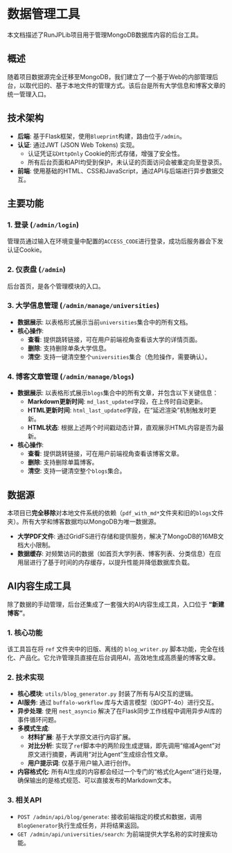 # 数据管理工具

本文档描述了RunJPLib项目用于管理MongoDB数据库内容的后台工具。

## 概述

随着项目数据源完全迁移至MongoDB，我们建立了一个基于Web的内部管理后台，以取代旧的、基于本地文件的管理方式。该后台是所有大学信息和博客文章的统一管理入口。

## 技术架构

- **后端**: 基于Flask框架，使用`Blueprint`构建，路由位于`/admin`。
- **认证**: 通过JWT (JSON Web Tokens) 实现。
    - 认证凭证以`HttpOnly` Cookie的形式存储，增强了安全性。
    - 所有后台页面和API均受到保护，未认证的页面访问会被重定向至登录页。
- **前端**: 使用基础的HTML、CSS和JavaScript，通过API与后端进行异步数据交互。

## 主要功能

### 1. 登录 (`/admin/login`)
管理员通过输入在环境变量中配置的`ACCESS_CODE`进行登录，成功后服务器会下发认证Cookie。

### 2. 仪表盘 (`/admin`)
后台首页，是各个管理模块的入口。

### 3. 大学信息管理 (`/admin/manage/universities`)
- **数据展示**: 以表格形式展示当前`universities`集合中的所有文档。
- **核心操作**:
    - **查看**: 提供跳转链接，可在用户前端视角查看该大学的详情页面。
    - **删除**: 支持删除单条大学信息。
    - **清空**: 支持一键清空整个`universities`集合（危险操作，需要确认）。

### 4. 博客文章管理 (`/admin/manage/blogs`)
- **数据展示**: 以表格形式展示`blogs`集合中的所有文章，并包含以下关键信息：
    - **Markdown更新时间**: `md_last_updated`字段，在上传时自动更新。
    - **HTML更新时间**: `html_last_updated`字段，在“延迟渲染”机制触发时更新。
    - **HTML状态**: 根据上述两个时间戳动态计算，直观展示HTML内容是否为最新。
- **核心操作**:
    - **查看**: 提供跳转链接，可在用户前端视角查看该博客文章。
    - **删除**: 支持删除单篇博客。
    - **清空**: 支持一键清空整个`blogs`集合。

## 数据源
本项目已**完全移除**对本地文件系统的依赖（`pdf_with_md*`文件夹和旧的`blogs`文件夹）。所有大学和博客数据均以MongoDB为唯一数据源。
- **大学PDF文件**: 通过GridFS进行存储和提供服务，解决了MongoDB的16MB文档大小限制。
- **数据缓存**: 对频繁访问的数据（如首页大学列表、博客列表、分类信息）在应用层进行了基于时间的内存缓存，以提升性能并降低数据库负载。

## AI内容生成工具

除了数据的手动管理，后台还集成了一套强大的AI内容生成工具，入口位于 **“新建博客”**。

### 1. 核心功能
该工具旨在将 `ref` 文件夹中的旧版、离线的 `blog_writer.py` 脚本功能，完全在线化、产品化。它允许管理员直接在后台调用AI，高效地生成高质量的博客文章。

### 2. 技术实现
- **核心模块**: `utils/blog_generator.py` 封装了所有与AI交互的逻辑。
- **AI服务**: 通过 `buffalo-workflow` 库与大语言模型（如GPT-4o）进行交互。
- **异步处理**: 使用 `nest_asyncio` 解决了在Flask同步工作线程中调用异步AI库的事件循环问题。
- **多模式生成**:
    - **材料扩展**: 基于大学原文进行内容扩展。
    - **对比分析**: 实现了`ref`脚本中的两阶段生成逻辑，即先调用“缩减Agent”对原文进行摘要，再调用“对比Agent”生成综合性文章。
    - **用户提示词**: 仅基于用户输入进行创作。
- **内容格式化**: 所有AI生成的内容都会经过一个专门的“格式化Agent”进行处理，确保输出的是格式规范、可以直接发布的Markdown文本。

### 3. 相关API
- `POST /admin/api/blog/generate`: 接收前端指定的模式和数据，调用`BlogGenerator`执行生成任务，并将结果返回。
- `GET /admin/api/universities/search`: 为前端提供大学名称的实时搜索功能。
